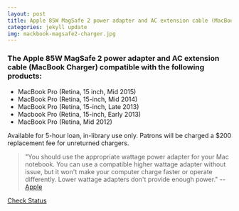 ```yaml
---
layout: post
title: Apple 85W MagSafe 2 power adapter and AC extension cable (MacBook Charger)
categories: jekyll update
img: mackbook-magsafe2-charger.jpg
---
```

### The Apple 85W MagSafe 2 power adapter and AC extension cable (MacBook Charger) compatible with the following products:

- MacBook Pro (Retina, 15 inch, Mid 2015)
- MacBook Pro (Retina, 15-inch, Mid 2014)
- MacBook Pro (Retina, 15-inch, Late 2013)
- Macbook Pro (Retina, 15-inch, Early 2013)
- MacBook Pro (Retina, Mid 2012)

Available for 5-hour loan, in-library use only.
Patrons will be charged a $200 replacement fee for unreturned chargers.

>"You should use the appropriate wattage power adapter for your Mac notebook. You can use a compatible higher wattage adapter without issue, but it won't make your computer charge faster or operate differently. Lower wattage adapters don't provide enough power." -- [Apple](apple.com)


<a href="https://vufind.carli.illinois.edu/vf-dpu/Record/dpu_1189797" target="_blank" class="btn btn-primary btn-lg">Check Status</a>